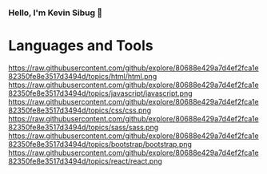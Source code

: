 ### Hello, I'm Kevin Sibug 👋

# Languages and Tools
https://raw.githubusercontent.com/github/explore/80688e429a7d4ef2fca1e82350fe8e3517d3494d/topics/html/html.png
https://raw.githubusercontent.com/github/explore/80688e429a7d4ef2fca1e82350fe8e3517d3494d/topics/javascript/javascript.png
https://raw.githubusercontent.com/github/explore/80688e429a7d4ef2fca1e82350fe8e3517d3494d/topics/css/css.png
https://raw.githubusercontent.com/github/explore/80688e429a7d4ef2fca1e82350fe8e3517d3494d/topics/sass/sass.png
https://raw.githubusercontent.com/github/explore/80688e429a7d4ef2fca1e82350fe8e3517d3494d/topics/bootstrap/bootstrap.png
https://raw.githubusercontent.com/github/explore/80688e429a7d4ef2fca1e82350fe8e3517d3494d/topics/react/react.png
<!--
**kevinsibug/kevinsibug** is a ✨ _special_ ✨ repository because its `README.md` (this file) appears on your GitHub profile.

Here are some ideas to get you started:

- 🔭 I’m currently working on ...
- 🌱 I’m currently learning ...
- 👯 I’m looking to collaborate on ...
- 🤔 I’m looking for help with ...
- 💬 Ask me about ...
- 📫 How to reach me: ...
- 😄 Pronouns: ...
- ⚡ Fun fact: ...
-->
